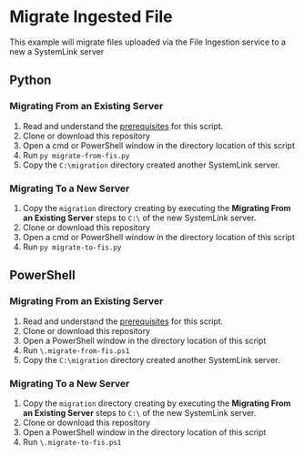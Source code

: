 # Migrate Ingested File 
This example will migrate files uploaded via the File Ingestion service to a new a SystemLink server 

## Python 
### Migrating From an Existing Server
1. Read and understand the [prerequisites](https://github.com/prestwick/systemlink-migration-sandbox/blob/master/README.md#Prerequisites) for this script. 
2. Clone or download this repository
3. Open a cmd or PowerShell window in the directory location of this script
4. Run `py migrate-from-fis.py`
5. Copy the `C:\migration` directory created another SystemLink server.

### Migrating To a New Server
1. Copy the `migration` directory creating by executing the **Migrating From an Existing Server** steps to `C:\` of the new SystemLink server. 
2. Clone or download this repository
3. Open a cmd or PowerShell window in the directory location of this script
4. Run `py migrate-to-fis.py`

## PowerShell
### Migrating From an Existing Server
1. Read and understand the [prerequisites](https://github.com/prestwick/systemlink-migration-sandbox/blob/master/README.md#Prerequisites) for this script. 
2. Clone or download this repository
3. Open a PowerShell window in the directory location of this script
4. Run `\.migrate-from-fis.ps1`
5. Copy the `C:\migration` directory created another SystemLink server. 

### Migrating To a New Server
1. Copy the `migration` directory creating by executing the **Migrating From an Existing Server** steps to `C:\` of the new SystemLink server. 
2. Clone or download this repository
3. Open a PowerShell window in the directory location of this script
4. Run `\.migrate-to-fis.ps1`


